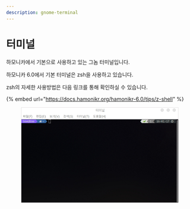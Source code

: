 ```yaml
---
description: gnome-terminal
---
```


# 터미널

하모니카에서 기본으로 사용하고 있는 그놈 터미널입니다.

하모니카 6.0에서 기본 터미널은 zsh을 사용하고 있습니다.

zsh의 자세한 사용방법은 다음 링크를 통해 확인하실 수 있습니다.

{% embed url="https://docs.hamonikr.org/hamonikr-6.0/tips/z-shell" %}

<figure><img src="../../.gitbook/assets/terminal_001.png" alt=""><figcaption></figcaption></figure>
